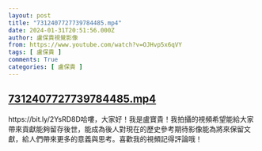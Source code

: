 ```yaml
---
layout: post
title: "7312407727739784485.mp4"
date: 2024-01-31T20:51:56.000Z
author: 盧保貴視覺影像
from: https://www.youtube.com/watch?v=OJHvp5x6qVY
tags: [ 盧保貴 ]
comments: True
categories: [ 盧保貴 ]
---
```

<!--1706734316000-->
[7312407727739784485.mp4](https://www.youtube.com/watch?v=OJHvp5x6qVY)
------

<div>
https://bit.ly/2YsRD8D哈嘍，大家好！我是盧寶貴！我拍攝的視頻希望能給大家帶來貢獻能夠留存後世，能成為後人對現在的歷史參考期待影像能為將來保留文獻，給人們帶來更多的意義與思考。喜歡我的視頻記得評論哦！
</div>
